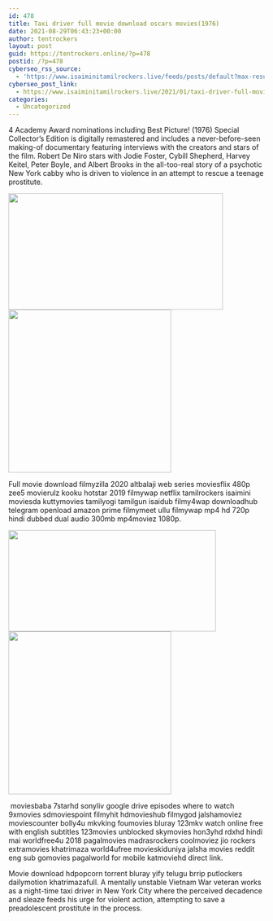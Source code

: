 ```yaml
---
id: 478
title: Taxi driver full movie download oscars movies(1976)
date: 2021-08-29T06:43:23+00:00
author: tentrockers
layout: post
guid: https://tentrockers.online/?p=478
postid: /?p=478
cyberseo_rss_source:
  - 'https://www.isaiminitamilrockers.live/feeds/posts/default?max-results=150&start-index=151'
cyberseo_post_link:
  - https://www.isaiminitamilrockers.live/2021/01/taxi-driver-full-movie-download-oscars.html
categories:
  - Uncategorized
---
```

<meta content="4 Academy Award nominations including Best Picture! (1976) Special Collector's Edition is digitally remastered and includes a never-befo..." name="twitter:description" />

  


<center>
</center>

4 Academy Award nominations including Best Picture! (1976) Special Collector&#8217;s Edition is digitally remastered and includes a never-before-seen making-of documentary featuring interviews with the creators and stars of the film. Robert De Niro stars with Jodie Foster, Cybill Shepherd, Harvey Keitel, Peter Boyle, and Albert Brooks in the all-too-real story of a psychotic New York cabby who is driven to violence in an attempt to rescue a teenage prostitute.<ins data-width="0" data-height="0" class="w7f8259a4cb" data-domain="//aaaaaco.com" data-affquery="/f5ff9bfd5d/7f8259a4cb/?placementName=default"></ins>

<div class="separator">
  <a href="https://1.bp.blogspot.com/-9l0udZMkyns/X_P-WkoYLVI/AAAAAAAAALE/XCQ01C-V6okMO7l2DQJ0zGkIbFLRgPwbACLcBGAsYHQ/s1080/B000T433L0_taxidriver_UXSY1._SX1080_.jpg"><img loading="lazy" border="0" data-original-height="743" data-original-width="1080" height="229" src="https://1.bp.blogspot.com/-9l0udZMkyns/X_P-WkoYLVI/AAAAAAAAALE/XCQ01C-V6okMO7l2DQJ0zGkIbFLRgPwbACLcBGAsYHQ/w422-h229/B000T433L0_taxidriver_UXSY1._SX1080_.jpg" width="422" /></a>
</div>



<div class="separator">
  <a href="https://aaaaaco.com/b7e8e06d99/2d174b8371/?placementName=default" imageanchor="1" target="_blank" rel="noopener"><img border="0" data-original-height="166" data-original-width="800" src="https://1.bp.blogspot.com/-fOl6D7mYWJY/X_P_ZTZE6VI/AAAAAAAAALU/yACdIxzuyeccXoB2iNgDJM2i3YCpzXI7wCLcBGAsYHQ/s320/unnamed.gif" width="320" /></a>
</div>

<ins data-width="0" data-height="0" class="w7f8259a4cb" data-domain="//aaaaaco.com" data-affquery="/f5ff9bfd5d/7f8259a4cb/?placementName=default"></ins>

Full movie download filmyzilla 2020 altbalaji web series moviesflix 480p zee5 movierulz kooku hotstar 2019 filmywap netflix tamilrockers isaimini moviesda kuttymovies tamilyogi tamilgun isaidub filmy4wap downloadhub telegram openload amazon prime filmymeet ullu filmywap mp4 hd 720p hindi dubbed dual audio 300mb mp4moviez 1080p.<ins data-width="0" data-height="0" class="w7f8259a4cb" data-domain="//aaaaaco.com" data-affquery="/f5ff9bfd5d/7f8259a4cb/?placementName=default"></ins>

<div class="separator">
  <a href="https://1.bp.blogspot.com/-pXZRGikebIo/X_P-fZNKYYI/AAAAAAAAALI/d4UGSdH98TQ2iPRrdusxI5p1IS-0TFs0wCLcBGAsYHQ/s2048/ending_of_taxi_driver_.jpg"><img loading="lazy" border="0" data-original-height="1152" data-original-width="2048" height="199" src="https://1.bp.blogspot.com/-pXZRGikebIo/X_P-fZNKYYI/AAAAAAAAALI/d4UGSdH98TQ2iPRrdusxI5p1IS-0TFs0wCLcBGAsYHQ/w408-h199/ending_of_taxi_driver_.jpg" width="408" /></a>
</div>

<div class="separator">
  <a href="https://aaaaaco.com/b7e8e06d99/2d174b8371/?placementName=default" imageanchor="1" target="_blank" rel="noopener"><img border="0" data-original-height="166" data-original-width="800" src="https://1.bp.blogspot.com/-nm1wH-OJch4/X_P_enZ1miI/AAAAAAAAALY/EJQutUemm_UBI3sTPwJybuN1JZ_VIl0MQCLcBGAsYHQ/s320/unnamed.gif" width="320" /></a>
</div>

<ins data-width="0" data-height="0" class="w7f8259a4cb" data-domain="//aaaaaco.com" data-affquery="/f5ff9bfd5d/7f8259a4cb/?placementName=default"></ins>

&nbsp;moviesbaba 7starhd sonyliv google drive episodes where to watch 9xmovies sdmoviespoint filmyhit hdmovieshub filmygod jalshamoviez moviescounter bolly4u mkvking foumovies bluray 123mkv watch online free with english subtitles 123movies unblocked skymovies hon3yhd rdxhd hindi mai worldfree4u 2018 pagalmovies madrasrockers coolmoviez jio rockers extramovies khatrimaza world4ufree movieskiduniya jalsha movies reddit eng sub gomovies pagalworld for mobile katmoviehd direct link.

Movie download hdpopcorn torrent bluray yify telugu brrip putlockers dailymotion khatrimazafull. A mentally unstable Vietnam War veteran works as a night-time taxi driver in New York City where the perceived decadence and sleaze feeds his urge for violent action, attempting to save a preadolescent prostitute in the process.&nbsp;<ins data-width="0" data-height="0" class="w7f8259a4cb" data-domain="//aaaaaco.com" data-affquery="/f5ff9bfd5d/7f8259a4cb/?placementName=default"></ins>

<center>
</center>